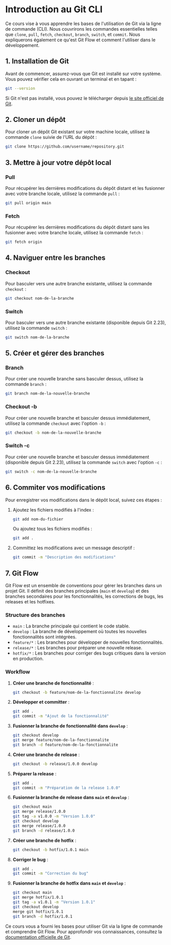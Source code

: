 # Introduction au Git CLI

Ce cours vise à vous apprendre les bases de l'utilisation de Git via la ligne de commande (CLI). Nous couvrirons les commandes essentielles telles que `clone`, `pull`, `fetch`, `checkout`, `branch`, `switch`, et `commit`. Nous expliquerons également ce qu'est Git Flow et comment l'utiliser dans le développement.

## 1. Installation de Git

Avant de commencer, assurez-vous que Git est installé sur votre système. Vous pouvez vérifier cela en ouvrant un terminal et en tapant :

```bash
git --version
```

Si Git n'est pas installé, vous pouvez le télécharger depuis [le site officiel de Git](https://git-scm.com/).

## 2. Cloner un dépôt

Pour cloner un dépôt Git existant sur votre machine locale, utilisez la commande `clone` suivie de l'URL du dépôt :

```bash
git clone https://github.com/username/repository.git
```

## 3. Mettre à jour votre dépôt local

### Pull

Pour récupérer les dernières modifications du dépôt distant et les fusionner avec votre branche locale, utilisez la commande `pull` :

```bash
git pull origin main
```

### Fetch

Pour récupérer les dernières modifications du dépôt distant sans les fusionner avec votre branche locale, utilisez la commande `fetch` :

```bash
git fetch origin
```

## 4. Naviguer entre les branches

### Checkout

Pour basculer vers une autre branche existante, utilisez la commande `checkout` :

```bash
git checkout nom-de-la-branche
```

### Switch

Pour basculer vers une autre branche existante (disponible depuis Git 2.23), utilisez la commande `switch` :

```bash
git switch nom-de-la-branche
```

## 5. Créer et gérer des branches

### Branch

Pour créer une nouvelle branche sans basculer dessus, utilisez la commande `branch` :

```bash
git branch nom-de-la-nouvelle-branche
```

### Checkout -b

Pour créer une nouvelle branche et basculer dessus immédiatement, utilisez la commande `checkout` avec l'option `-b` :

```bash
git checkout -b nom-de-la-nouvelle-branche
```

### Switch -c

Pour créer une nouvelle branche et basculer dessus immédiatement (disponible depuis Git 2.23), utilisez la commande `switch` avec l'option `-c` :

```bash
git switch -c nom-de-la-nouvelle-branche
```

## 6. Commiter vos modifications

Pour enregistrer vos modifications dans le dépôt local, suivez ces étapes :

1. Ajoutez les fichiers modifiés à l'index :

    ```bash
    git add nom-du-fichier
    ```

    Ou ajoutez tous les fichiers modifiés :

    ```bash
    git add .
    ```

2. Committez les modifications avec un message descriptif :

    ```bash
    git commit -m "Description des modifications"
    ```

## 7. Git Flow

Git Flow est un ensemble de conventions pour gérer les branches dans un projet Git. Il définit des branches principales (`main` et `develop`) et des branches secondaires pour les fonctionnalités, les corrections de bugs, les releases et les hotfixes.

### Structure des branches

- `main` : La branche principale qui contient le code stable.
- `develop` : La branche de développement où toutes les nouvelles fonctionnalités sont intégrées.
- `feature/*` : Les branches pour développer de nouvelles fonctionnalités.
- `release/*` : Les branches pour préparer une nouvelle release.
- `hotfix/*` : Les branches pour corriger des bugs critiques dans la version en production.

### Workflow

1. **Créer une branche de fonctionnalité** :

    ```bash
    git checkout -b feature/nom-de-la-fonctionnalite develop
    ```

2. **Développer et committer** :

    ```bash
    git add .
    git commit -m "Ajout de la fonctionnalité"
    ```

3. **Fusionner la branche de fonctionnalité dans `develop`** :

    ```bash
    git checkout develop
    git merge feature/nom-de-la-fonctionnalite
    git branch -d feature/nom-de-la-fonctionnalite
    ```

4. **Créer une branche de release** :

    ```bash
    git checkout -b release/1.0.0 develop
    ```

5. **Préparer la release** :

    ```bash
    git add .
    git commit -m "Préparation de la release 1.0.0"
    ```

6. **Fusionner la branche de release dans `main` et `develop`** :

    ```bash
    git checkout main
    git merge release/1.0.0
    git tag -a v1.0.0 -m "Version 1.0.0"
    git checkout develop
    git merge release/1.0.0
    git branch -d release/1.0.0
    ```

7. **Créer une branche de hotfix** :

    ```bash
    git checkout -b hotfix/1.0.1 main
    ```

8. **Corriger le bug** :

    ```bash
    git add .
    git commit -m "Correction du bug"
    ```

9. **Fusionner la branche de hotfix dans `main` et `develop`** :

    ```bash
    git checkout main
    git merge hotfix/1.0.1
    git tag -a v1.0.1 -m "Version 1.0.1"
    git checkout develop
    merge git hotfix/1.0.1
    git branch -d hotfix/1.0.1
    ```

Ce cours vous a fourni les bases pour utiliser Git via la ligne de commande et comprendre Git Flow. Pour approfondir vos connaissances, consultez la [documentation officielle de Git](https://git-scm.com/doc).
